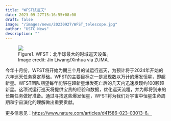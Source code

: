 ```yaml
---
title: "WFST试巡天"
date: 2023-09-27T15:16:55+08:00
draft: false
image: "/images/news/20230927/WFST_telescope.jpg"
author: "USTC News"
description: ""
---
```


<figure>
<img src="/images/news/20230927/WFST_telescope.jpg"/>

<figcaption>Figure1. WFST：北半球最大的时域巡天设备。</figcaption>
<figcaption> Image credit: Jin Liwang/Xinhua via ZUMA.</figcaption>
</figure>

今年十月份，WFST将开始为期三个月的试运行巡天，为预计将于2024年开始的六年巡天任务奠定基础。WFST的主要目标之一是发现数以万计的爆发恒星，即超新星。WFST团队期望每年能够在超新星爆发死亡后的几天内迅速发现约100颗超新星。这项试运行巡天将提供宝贵的经验和数据，优化巡天流程，并为即将到来的长期任务做好准备。通过寻找这些爆发恒星，WFST将为我们对宇宙中恒星生命周期和宇宙演化的理解做出重要贡献。

更多信息见：https://www.nature.com/articles/d41586-023-03013-6。